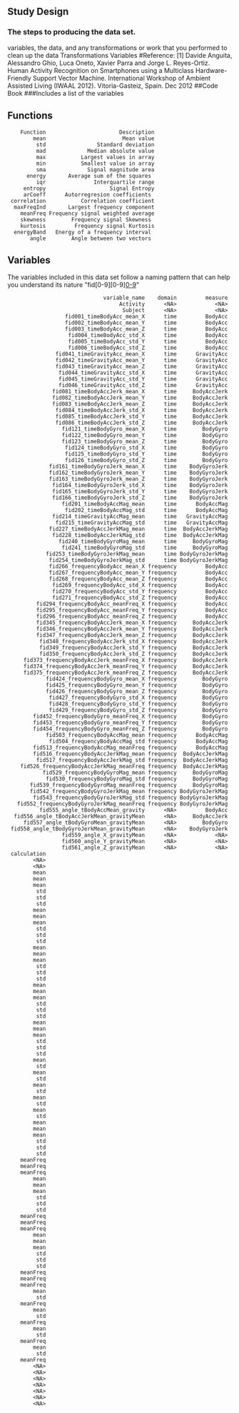 Study Design
------------

### The steps to producing the data set.

variables, the data, and any transformations or work that you performed to clean up the data Transformations Variables \#Reference: [1] Davide Anguita, Alessandro Ghio, Luca Oneto, Xavier Parra and Jorge L. Reyes-Ortiz. Human Activity Recognition on Smartphones using a Multiclass Hardware-Friendly Support Vector Machine. International Workshop of Ambient Assisted Living (IWAAL 2012). Vitoria-Gasteiz, Spain. Dec 2012 \#\#Code Book \#\#\#Includes a list of the variables

Functions
---------

        Function                       Description
            mean                        Mean value
             std                Standard deviation
             mad             Median absolute value
             max           Largest values in array
             min           Smallest value in array
             sma             Signal magnitude area
          energy       Average sum of the squares 
             iqr               Interquartile range
         entropy                    Signal Entropy
         arCoeff      Autorregresion coefficients 
     correlation           Correlation coefficient
      maxFreqInd       Largest frequency component
        meanFreq Frequency signal weighted average
        skewness        Frequency signal Skewness 
        kurtosis         Frequency signal Kurtosis
      energyBand   Energy of a frequency interval 
           angle        Angle between two vectors 

Variables
---------

The variables included in this data set follow a naming pattern that can help you understand its nature "fid[0-9][0-9][0-9](time|frequency)"

                                  variable_name    domain         measure
                                       Activity      <NA>            <NA>
                                        Subject      <NA>            <NA>
                      fid001_timeBodyAcc_mean_X      time         BodyAcc
                      fid002_timeBodyAcc_mean_Y      time         BodyAcc
                      fid003_timeBodyAcc_mean_Z      time         BodyAcc
                       fid004_timeBodyAcc_std_X      time         BodyAcc
                       fid005_timeBodyAcc_std_Y      time         BodyAcc
                       fid006_timeBodyAcc_std_Z      time         BodyAcc
                   fid041_timeGravityAcc_mean_X      time      GravityAcc
                   fid042_timeGravityAcc_mean_Y      time      GravityAcc
                   fid043_timeGravityAcc_mean_Z      time      GravityAcc
                    fid044_timeGravityAcc_std_X      time      GravityAcc
                    fid045_timeGravityAcc_std_Y      time      GravityAcc
                    fid046_timeGravityAcc_std_Z      time      GravityAcc
                  fid081_timeBodyAccJerk_mean_X      time     BodyAccJerk
                  fid082_timeBodyAccJerk_mean_Y      time     BodyAccJerk
                  fid083_timeBodyAccJerk_mean_Z      time     BodyAccJerk
                   fid084_timeBodyAccJerk_std_X      time     BodyAccJerk
                   fid085_timeBodyAccJerk_std_Y      time     BodyAccJerk
                   fid086_timeBodyAccJerk_std_Z      time     BodyAccJerk
                     fid121_timeBodyGyro_mean_X      time        BodyGyro
                     fid122_timeBodyGyro_mean_Y      time        BodyGyro
                     fid123_timeBodyGyro_mean_Z      time        BodyGyro
                      fid124_timeBodyGyro_std_X      time        BodyGyro
                      fid125_timeBodyGyro_std_Y      time        BodyGyro
                      fid126_timeBodyGyro_std_Z      time        BodyGyro
                 fid161_timeBodyGyroJerk_mean_X      time    BodyGyroJerk
                 fid162_timeBodyGyroJerk_mean_Y      time    BodyGyroJerk
                 fid163_timeBodyGyroJerk_mean_Z      time    BodyGyroJerk
                  fid164_timeBodyGyroJerk_std_X      time    BodyGyroJerk
                  fid165_timeBodyGyroJerk_std_Y      time    BodyGyroJerk
                  fid166_timeBodyGyroJerk_std_Z      time    BodyGyroJerk
                     fid201_timeBodyAccMag_mean      time      BodyAccMag
                      fid202_timeBodyAccMag_std      time      BodyAccMag
                  fid214_timeGravityAccMag_mean      time   GravityAccMag
                   fid215_timeGravityAccMag_std      time   GravityAccMag
                 fid227_timeBodyAccJerkMag_mean      time  BodyAccJerkMag
                  fid228_timeBodyAccJerkMag_std      time  BodyAccJerkMag
                    fid240_timeBodyGyroMag_mean      time     BodyGyroMag
                     fid241_timeBodyGyroMag_std      time     BodyGyroMag
                fid253_timeBodyGyroJerkMag_mean      time BodyGyroJerkMag
                 fid254_timeBodyGyroJerkMag_std      time BodyGyroJerkMag
                 fid266_frequencyBodyAcc_mean_X frequency         BodyAcc
                 fid267_frequencyBodyAcc_mean_Y frequency         BodyAcc
                 fid268_frequencyBodyAcc_mean_Z frequency         BodyAcc
                  fid269_frequencyBodyAcc_std_X frequency         BodyAcc
                  fid270_frequencyBodyAcc_std_Y frequency         BodyAcc
                  fid271_frequencyBodyAcc_std_Z frequency         BodyAcc
             fid294_frequencyBodyAcc_meanFreq_X frequency         BodyAcc
             fid295_frequencyBodyAcc_meanFreq_Y frequency         BodyAcc
             fid296_frequencyBodyAcc_meanFreq_Z frequency         BodyAcc
             fid345_frequencyBodyAccJerk_mean_X frequency     BodyAccJerk
             fid346_frequencyBodyAccJerk_mean_Y frequency     BodyAccJerk
             fid347_frequencyBodyAccJerk_mean_Z frequency     BodyAccJerk
              fid348_frequencyBodyAccJerk_std_X frequency     BodyAccJerk
              fid349_frequencyBodyAccJerk_std_Y frequency     BodyAccJerk
              fid350_frequencyBodyAccJerk_std_Z frequency     BodyAccJerk
         fid373_frequencyBodyAccJerk_meanFreq_X frequency     BodyAccJerk
         fid374_frequencyBodyAccJerk_meanFreq_Y frequency     BodyAccJerk
         fid375_frequencyBodyAccJerk_meanFreq_Z frequency     BodyAccJerk
                fid424_frequencyBodyGyro_mean_X frequency        BodyGyro
                fid425_frequencyBodyGyro_mean_Y frequency        BodyGyro
                fid426_frequencyBodyGyro_mean_Z frequency        BodyGyro
                 fid427_frequencyBodyGyro_std_X frequency        BodyGyro
                 fid428_frequencyBodyGyro_std_Y frequency        BodyGyro
                 fid429_frequencyBodyGyro_std_Z frequency        BodyGyro
            fid452_frequencyBodyGyro_meanFreq_X frequency        BodyGyro
            fid453_frequencyBodyGyro_meanFreq_Y frequency        BodyGyro
            fid454_frequencyBodyGyro_meanFreq_Z frequency        BodyGyro
                fid503_frequencyBodyAccMag_mean frequency      BodyAccMag
                 fid504_frequencyBodyAccMag_std frequency      BodyAccMag
            fid513_frequencyBodyAccMag_meanFreq frequency      BodyAccMag
            fid516_frequencyBodyAccJerkMag_mean frequency  BodyAccJerkMag
             fid517_frequencyBodyAccJerkMag_std frequency  BodyAccJerkMag
        fid526_frequencyBodyAccJerkMag_meanFreq frequency  BodyAccJerkMag
               fid529_frequencyBodyGyroMag_mean frequency     BodyGyroMag
                fid530_frequencyBodyGyroMag_std frequency     BodyGyroMag
           fid539_frequencyBodyGyroMag_meanFreq frequency     BodyGyroMag
           fid542_frequencyBodyGyroJerkMag_mean frequency BodyGyroJerkMag
            fid543_frequencyBodyGyroJerkMag_std frequency BodyGyroJerkMag
       fid552_frequencyBodyGyroJerkMag_meanFreq frequency BodyGyroJerkMag
              fid555_angle_tBodyAccMean_gravity      <NA>         BodyAcc
      fid556_angle_tBodyAccJerkMean_gravityMean      <NA>     BodyAccJerk
         fid557_angle_tBodyGyroMean_gravityMean      <NA>        BodyGyro
     fid558_angle_tBodyGyroJerkMean_gravityMean      <NA>    BodyGyroJerk
                     fid559_angle_X_gravityMean      <NA>            <NA>
                     fid560_angle_Y_gravityMean      <NA>            <NA>
                     fid561_angle_Z_gravityMean      <NA>            <NA>
     calculation
            <NA>
            <NA>
            mean
            mean
            mean
             std
             std
             std
            mean
            mean
            mean
             std
             std
             std
            mean
            mean
            mean
             std
             std
             std
            mean
            mean
            mean
             std
             std
             std
            mean
            mean
            mean
             std
             std
             std
            mean
             std
            mean
             std
            mean
             std
            mean
             std
            mean
             std
            mean
            mean
            mean
             std
             std
             std
        meanFreq
        meanFreq
        meanFreq
            mean
            mean
            mean
             std
             std
             std
        meanFreq
        meanFreq
        meanFreq
            mean
            mean
            mean
             std
             std
             std
        meanFreq
        meanFreq
        meanFreq
            mean
             std
        meanFreq
            mean
             std
        meanFreq
            mean
             std
        meanFreq
            mean
             std
        meanFreq
            <NA>
            <NA>
            <NA>
            <NA>
            <NA>
            <NA>
            <NA>
